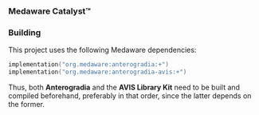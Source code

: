 ### Medaware Catalyst&trade;

### Building

This project uses the following Medaware dependencies:

```kotlin
implementation("org.medaware:anterogradia:+")
implementation("org.medaware:anterogradia-avis:+")
```

Thus, both **Anterogradia** and the **AVIS Library Kit** need to be built and compiled beforehand, preferably in that order, since
the latter depends on the former.